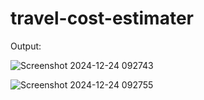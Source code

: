 # travel-cost-estimater
Output:

![Screenshot 2024-12-24 092743](https://github.com/user-attachments/assets/98c7c1be-3856-4506-8a92-5ea42bf92bfa)


![Screenshot 2024-12-24 092755](https://github.com/user-attachments/assets/75def872-8f7b-4ea9-babc-da8da9931aec)
